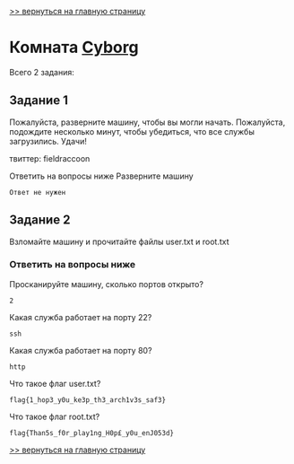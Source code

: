 
[>> вернуться на главную страницу](https://github.com/BEPb/tryhackme/blob/master/README.md)

# Комната [Cyborg](https://tryhackme.com/r/room/cyborgt8) 

Всего 2 задания:
## Задание 1
Пожалуйста, разверните машину, чтобы вы могли начать. Пожалуйста, подождите несколько минут, чтобы убедиться, что 
все службы загрузились. Удачи! 

твиттер: fieldraccoon

Ответить на вопросы ниже
Разверните машину
```commandline
Ответ не нужен
```

## Задание 2
Взломайте машину и прочитайте файлы user.txt и root.txt

### Ответить на вопросы ниже
Просканируйте машину, сколько портов открыто?
```commandline
2
```
Какая служба работает на порту 22?
```commandline
ssh
```
Какая служба работает на порту 80?
```commandline
http
```
Что такое флаг user.txt?
```commandline
flag{1_hop3_y0u_ke3p_th3_arch1v3s_saf3}
```
Что такое флаг root.txt?
```commandline
flag{Than5s_f0r_play1ng_H0p£_y0u_enJ053d}
```

[>> вернуться на главную страницу](https://github.com/BEPb/tryhackme/blob/master/README.md)